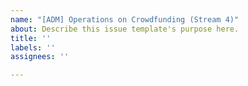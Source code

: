 ```yaml
---
name: "[ADM] Operations on Crowdfunding (Stream 4)"
about: Describe this issue template's purpose here.
title: ''
labels: ''
assignees: ''

---
```




